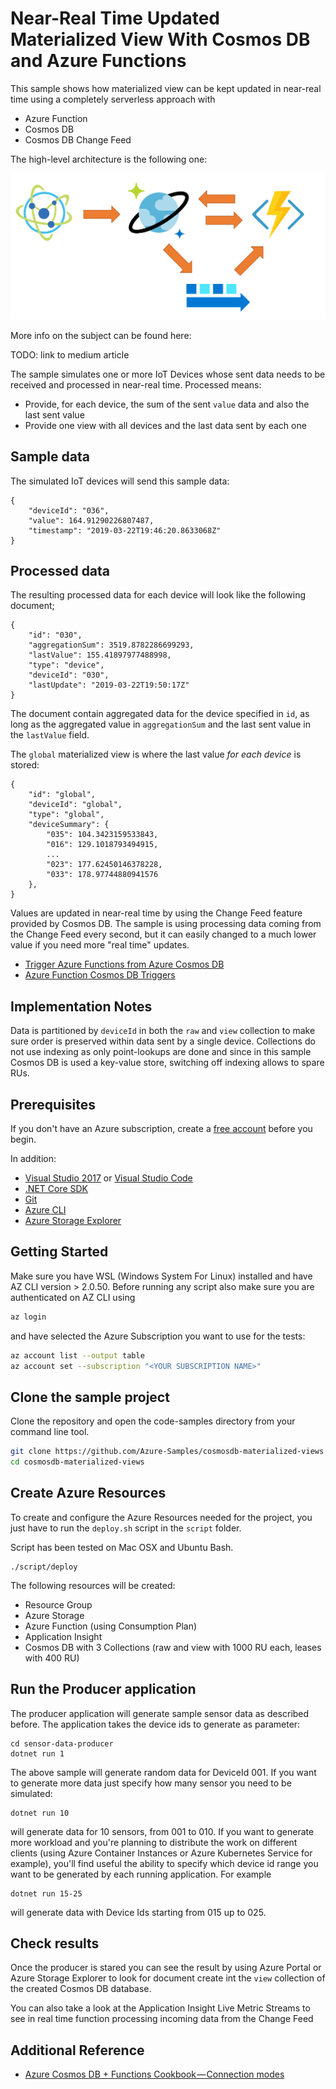 # Near-Real Time Updated Materialized View With Cosmos DB and Azure Functions

This sample shows how materialized view can be kept updated in near-real time using a completely serverless approach with

- Azure Function
- Cosmos DB
- Cosmos DB Change Feed

The high-level architecture is the following one:

![High Level Materialized View Architecture](./images/materialized-view-architecture.png)

More info on the subject can be found here:

TODO: link to medium article

The sample simulates one or more IoT Devices whose sent data needs to be received and processed in near-real time. Processed means:

- Provide, for each device, the sum of the sent `value` data and also the last sent value
- Provide one view with all devices and the last data sent by each one

## Sample data

The simulated IoT devices will send this sample data:

    {
        "deviceId": "036",
        "value": 164.91290226807487,
        "timestamp": "2019-03-22T19:46:20.8633068Z"
    }

## Processed data

The resulting processed data for each device will look like the following document; 

    {
        "id": "030",
        "aggregationSum": 3519.8782286699293,
        "lastValue": 155.41897977488998,
        "type": "device",
        "deviceId": "030",
        "lastUpdate": "2019-03-22T19:50:17Z"
    }

The document contain aggregated data for the device specified in `id`, as long as the aggregated value in `aggregationSum` and the last sent value in the `lastValue` field.

The `global` materialized view is where the last value *for each device* is stored:

    {
        "id": "global",
        "deviceId": "global",
        "type": "global",
        "deviceSummary": {
            "035": 104.3423159533843,
            "016": 129.1018793494915,
            ...
            "023": 177.62450146378228,
            "033": 178.97744880941576
        },
    }

Values are updated in near-real time by using the Change Feed feature provided by Cosmos DB. The sample is using processing data coming from the Change Feed every second, but it can easily changed to a much lower value if you need more "real time" updates.

- [Trigger Azure Functions from Azure Cosmos DB](https://docs.microsoft.com/en-us/azure/cosmos-db/change-feed-functions)
- [Azure Function Cosmos DB Triggers](https://docs.microsoft.com/en-us/azure/azure-functions/functions-bindings-cosmosdb-v2#trigger---c-attributes) 

## Implementation Notes

Data is partitioned by `deviceId` in both the `raw` and `view` collection to make sure order is preserved within data sent by a single device. Collections do not use indexing as only point-lookups are done and since in this sample Cosmos DB is used a key-value store, switching off indexing allows to spare RUs.

## Prerequisites

If you don't have an Azure subscription, create a [free account](https://azure.microsoft.com/free/?ref=microsoft.com&utm_source=microsoft.com&utm_medium=docs&utm_campaign=visualstudio) before you begin.

In addition:

- [Visual Studio 2017](https://visualstudio.microsoft.com/downloads/) or [Visual Studio Code](https://code.visualstudio.com/)
- [.NET Core SDK](https://dotnet.microsoft.com/download)
- [Git](https://www.git-scm.com/downloads)
- [Azure CLI](https://docs.microsoft.com/en-us/cli/azure/install-azure-cli)
- [Azure Storage Explorer](https://azure.microsoft.com/en-us/features/storage-explorer/)

## Getting Started

Make sure you have WSL (Windows System For Linux) installed and have AZ CLI version > 2.0.50. Before running any script also make sure you are authenticated on AZ CLI using

```bash
az login
```

and have selected the Azure Subscription you want to use for the tests:

```bash
az account list --output table
az account set --subscription "<YOUR SUBSCRIPTION NAME>"
```

## Clone the sample project

Clone the repository and open the code-samples directory from your command line tool.

```bash
git clone https://github.com/Azure-Samples/cosmosdb-materialized-views
cd cosmosdb-materialized-views
```

## Create Azure Resources

To create and configure the Azure Resources needed for the project, you just have to run the `deploy.sh` script in the `script` folder.

Script has been tested on Mac OSX and Ubuntu Bash.

    ./script/deploy

The following resources will be created:

- Resource Group
- Azure Storage
- Azure Function (using Consumption Plan)
- Application Insight
- Cosmos DB with 3 Collections (raw and view with 1000 RU each, leases with 400 RU)

## Run the Producer application

The producer application will generate sample sensor data as described before. The application takes the device ids to generate as parameter:

    cd sensor-data-producer
    dotnet run 1

The above sample will generate random data for DeviceId 001. If you want to generate more data just specify how many sensor you need to be simulated:

    dotnet run 10

will generate data for 10 sensors, from 001 to 010. If you want to generate more workload and you're planning to distribute the work on different clients (using Azure Container Instances or Azure Kubernetes Service for example), you'll find useful the ability to specify which device id range you want to be generated by each running application. For example

    dotnet run 15-25

will generate data with Device Ids starting from 015 up to 025.

## Check results

Once the producer is stared you can see the result by using Azure Portal or Azure Storage Explorer to look for document create int the `view` collection of the created Cosmos DB database.

You can also take a look at the Application Insight Live Metric Streams to see in real time function processing incoming data from the Change Feed

## Additional Reference

- [Azure Cosmos DB + Functions Cookbook — Connection modes](https://medium.com/microsoftazure/azure-cosmos-db-functions-cookbook-connection-modes-ecf405a750d9)
